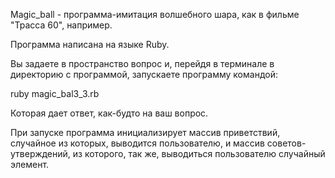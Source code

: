 Magic_ball - программа-имитация волшебного шара, как в фильме "Трасса 60", например.

Программа написана на языке Ruby.

Вы задаете в пространство вопрос и, перейдя в терминале в директорию с программой, запускаете программу командой:

ruby magic_bal3_3.rb

Которая дает ответ, как-будто на ваш вопрос.

При запуске программа инициализирует массив приветствий, случайное из которых, выводится пользователю, и массив 
советов-утверждений, из которого, так же, выводиться пользователю случайный элемент.

